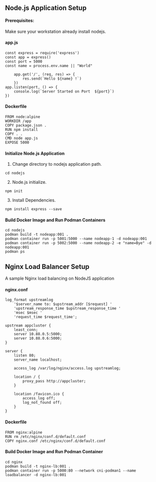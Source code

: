 ## Node.js Application Setup

#### Prerequisites:
Make sure your workstation already install nodejs.


#### app.js
```
const express = require('express')
const app = express()
const port = 5000
const name = process.env.name || "World"

    app.get('/', (req, res) => {
        res.send(`Hello ${name} !`)
    })
app.listen(port, () => {
    console.log(`Server Started on Port  ${port}`)
})
```

#### Dockerfile
```
FROM node:alpine
WORKDIR /app
COPY package.json .
RUN npm install
COPY . .
CMD node app.js
EXPOSE 5000
```


#### Initialize Node.js Application

1. Change directory to nodejs application path.
```
cd nodejs
```
2. Node.js initialize.
```
npm init
```
3. Install Dependencies.
```
npm install express --save
```


#### Build Docker Image and Run Podman Containers
```
cd nodejs
podman build -t nodeapp:001 .
podman container run -p 5001:5000 --name nodeapp-1 -d nodeapp:001
podman container run -p 5002:5000 --name nodeapp-2 -e "name=Bye" -d nodeapp:001
podman ps
```


## Nginx Load Balancer Setup
A sample Nginx load balancing on NodeJS application

#### nginx.conf
```nginx
log_format upstreamlog 
    '$server_name to: $upstream_addr [$request] '
    'upstream_response_time $upstream_response_time '
    'msec $msec '
    'request_time $request_time';

upstream appcluster {
    least_conn;
    server 10.88.0.5:5000;
    server 10.88.0.6:5000;
}

server {
    listen 80;
    server_name localhost;

    access_log /var/log/nginx/access.log upstreamlog;

    location / {
        proxy_pass http://appcluster;
    }

    location /favicon.ico {
        access_log off; 
        log_not_found off;
    }
}
```

#### Dockerfile
```
FROM nginx:alpine
RUN rm /etc/nginx/conf.d/default.conf
COPY nginx.conf /etc/nginx/conf.d/default.conf
```

#### Build Docker Image and Run Podman Container
```
cd nginx
podman build -t nginx-lb:001 .
podman container run -p 5000:80 --network cni-podman1 --name loadbalancer -d nginx-lb:001
```

